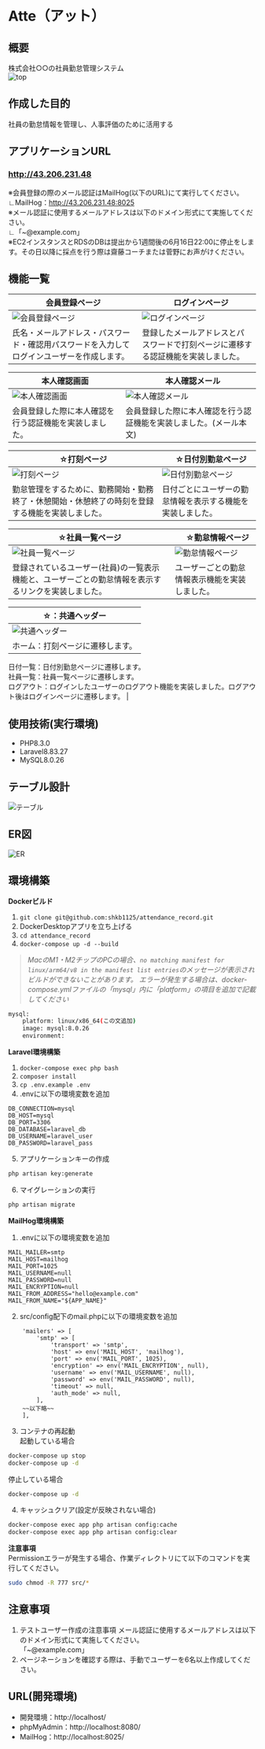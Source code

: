 # Atte（アット）

## 概要
株式会社○○の社員勤怠管理システム   
![top](README/stamp.png)

## 作成した目的
社員の勤怠情報を管理し、人事評価のために活用する

## アプリケーションURL
### http://43.206.231.48
※会員登録の際のメール認証はMailHog(以下のURL)にて実行してください。  
∟MailHog：http://43.206.231.48:8025  
※メール認証に使用するメールアドレスは以下のドメイン形式にて実施してください。  
∟「~@example.com」  
※EC2インスタンスとRDSのDBは提出から1週間後の6月16日22:00に停止をします。その日以降に採点を行う際は齋藤コーチまたは菅野にお声がけください。  

## 機能一覧
| 会員登録ページ |　ログインページ |
| ---- | ---- |
| ![会員登録ページ](README/register.png) | ![ログインページ](README/login.png) |
| 氏名・メールアドレス・パスワード・確認用パスワードを入力してログインユーザーを作成します。  | 登録したメールアドレスとパスワードで打刻ページに遷移する認証機能を実装しました。 |

| 本人確認画面 |　本人確認メール |
| ---- | ---- |
| ![本人確認画面](README/login_mail.png) | ![本人確認メール](README/login_mail_MailHog.png) |
| 会員登録した際に本人確認を行う認証機能を実装しました。  | 会員登録した際に本人確認を行う認証機能を実装しました。(メール本文) |

| ☆打刻ページ |　☆日付別勤怠ページ |
| ---- | ---- |
| ![打刻ページ](README/stamp.png) | ![日付別勤怠ページ](README/date.png) |
| 勤怠管理をするために、勤務開始・勤務終了・休憩開始・休憩終了の時刻を登録する機能を実装しました。  | 日付ごとにユーザーの勤怠情報を表示する機能を実装しました。 |

| ☆社員一覧ページ |　☆勤怠情報ページ |
| ---- | ---- |
| ![社員一覧ページ](README/users.png) | ![勤怠情報ページ](README/date.png) |
| 登録されているユーザー(社員)の一覧表示機能と、ユーザーごとの勤怠情報を表示するリンクを実装しました。  | ユーザーごとの勤怠情報表示機能を実装しました。 |
 
| ☆：共通ヘッダー |
| ---- |
| ![共通ヘッダー](README/header.png) |
| ホーム：打刻ページに遷移します。  
日付一覧：日付別勤怠ページに遷移します。  
社員一覧：社員一覧ページに遷移します。  
ログアウト：ログインしたユーザーのログアウト機能を実装しました。ログアウト後はログインページに遷移します。  | 

## 使用技術(実行環境)
- PHP8.3.0  
- Laravel8.83.27  
- MySQL8.0.26  

## テーブル設計
![テーブル](README/table.png)

## ER図
![ER](README/ER.png)

## 環境構築
**Dockerビルド**
1. `git clone git@github.com:shkb1125/attendance_record.git`  
2. DockerDesktopアプリを立ち上げる
3. `cd attendance_record`  
4. `docker-compose up -d --build`

> *MacのM1・M2チップのPCの場合、`no matching manifest for linux/arm64/v8 in the manifest list entries`のメッセージが表示されビルドができないことがあります。
エラーが発生する場合は、docker-compose.ymlファイルの「mysql」内に「platform」の項目を追加で記載してください*
``` bash
mysql:
    platform: linux/x86_64(この文追加)
    image: mysql:8.0.26
    environment:
```
**Laravel環境構築**
1. `docker-compose exec php bash`
2. `composer install`
3. `cp .env.example .env`
4. .envに以下の環境変数を追加
``` text
DB_CONNECTION=mysql
DB_HOST=mysql
DB_PORT=3306
DB_DATABASE=laravel_db
DB_USERNAME=laravel_user
DB_PASSWORD=laravel_pass
```
5. アプリケーションキーの作成
``` bash
php artisan key:generate
```

6. マイグレーションの実行
``` bash
php artisan migrate
```
**MailHog環境構築**
1. .envに以下の環境変数を追加
``` text
MAIL_MAILER=smtp
MAIL_HOST=mailhog
MAIL_PORT=1025
MAIL_USERNAME=null
MAIL_PASSWORD=null
MAIL_ENCRYPTION=null
MAIL_FROM_ADDRESS="hello@example.com"
MAIL_FROM_NAME="${APP_NAME}"
```
2. src/config配下のmail.phpに以下の環境変数を追加
``` text
    'mailers' => [
        'smtp' => [
            'transport' => 'smtp',
            'host' => env('MAIL_HOST', 'mailhog'),
            'port' => env('MAIL_PORT', 1025),
            'encryption' => env('MAIL_ENCRYPTION', null),
            'username' => env('MAIL_USERNAME', null),
            'password' => env('MAIL_PASSWORD', null),
            'timeout' => null,
            'auth_mode' => null,
        ],
	~~以下略~~
    ],
```
3. コンテナの再起動  
起動している場合
``` bash
docker-compose up stop
docker-compose up -d
```
停止している場合
``` bash
docker-compose up -d
```
4. キャッシュクリア(設定が反映されない場合)
``` bash
docker-compose exec app php artisan config:cache
docker-compose exec app php artisan config:clear
```
**注意事項**  
Permissionエラーが発生する場合、作業ディレクトリにて以下のコマンドを実行してください。
``` bash
sudo chmod -R 777 src/*
```

## 注意事項
1. テストユーザー作成の注意事項
メール認証に使用するメールアドレスは以下のドメイン形式にて実施してください。  
「~@example.com」
2. ページネーションを確認する際は、手動でユーザーを6名以上作成してください。  

## URL(開発環境)
- 開発環境：http://localhost/
- phpMyAdmin：http://localhost:8080/
- MailHog：http://localhost:8025/
